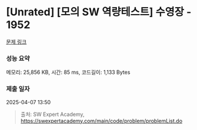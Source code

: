 # [Unrated] [모의 SW 역량테스트] 수영장 - 1952 

[문제 링크](https://swexpertacademy.com/main/code/problem/problemDetail.do?contestProbId=AV5PpFQaAQMDFAUq) 

### 성능 요약

메모리: 25,856 KB, 시간: 85 ms, 코드길이: 1,133 Bytes

### 제출 일자

2025-04-07 13:50



> 출처: SW Expert Academy, https://swexpertacademy.com/main/code/problem/problemList.do